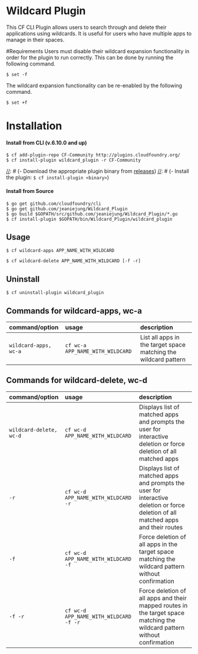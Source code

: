# Wildcard Plugin
This CF CLI Plugin allows users to search through and delete their applications using wildcards. It is useful for users who have multiple apps to manage in their spaces. 

#Requirements
Users must disable their wildcard expansion functionality in order for the plugin to run correctly. This can be done by running the following command. 
```
$ set -f
```
The wildcard expansion functionality can be re-enabled by the following command.
```
$ set +f
```

# Installation

#### Install from CLI (v.6.10.0 and up)
```
$ cf add-plugin-repo CF-Community http://plugins.cloudfoundry.org/
$ cf install-plugin wildcard_plugin -r CF-Community
```

[//]: # (#### Install from binary)
[//]: # (- Download the appropriate plugin binary from [releases](https://github.com/swisscom/cf-statistics-plugin/releases))
[//]: # (- Install the plugin: `$ cf install-plugin <binary>`)

#### Install from Source
```
$ go get github.com/cloudfoundry/cli
$ go get github.com/jeaniejung/Wildcard_Plugin
$ go build $GOPATH/src/github.com/jeaniejung/Wildcard_Plugin/*.go
$ cf install-plugin $GOPATH/bin/Wildcard_Plugin/wildcard_plugin
```

## Usage

```
$ cf wildcard-apps APP_NAME_WITH_WILDCARD
```
```
$ cf wildcard-delete APP_NAME_WITH_WILDCARD [-f -r]
```

## Uninstall

```
$ cf uninstall-plugin wildcard_plugin
```
## Commands for wildcard-apps, wc-a

| command/option | usage | description|
| :--------------- |:---------------| :------------|
|`wildcard-apps, wc-a`| `cf wc-a APP_NAME_WITH_WILDCARD` |List all apps in the target space matching the wildcard pattern|

## Commands for wildcard-delete, wc-d

| command/option | usage | description|
| :--------------- |:---------------| :------------|
|`wildcard-delete, wc-d`| `cf wc-d APP_NAME_WITH_WILDCARD` |Displays list of matched apps and prompts the user for interactive deletion or force deletion of all matched apps|
|`-r`|`cf wc-d APP_NAME_WITH_WILDCARD -r`|Displays list of matched apps and prompts the user for interactive deletion or force deletion of all matched apps and their routes|
|`-f`|`cf wc-d APP_NAME_WITH_WILDCARD -f`|Force deletion of all apps in the target space matching the wildcard pattern without confirmation|
|`-f -r`|`cf wc-d APP_NAME_WITH_WILDCARD -f -r`|Force deletion of all apps and their mapped routes in the target space matching the wildcard pattern without confirmation|


